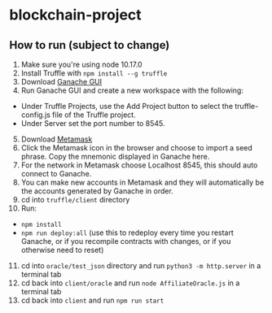 # blockchain-project

## How to run (subject to change)
1. Make sure you're using node 10.17.0
2. Install Truffle with `npm install --g truffle`
3. Download [Ganache GUI](https://www.trufflesuite.com/ganache)
4. Run Ganache GUI and create a new workspace with the following:
  - Under Truffle Projects, use the Add Project button to select the truffle-config.js file of the Truffle project. 
  - Under Server set the port number to 8545.
5. Download [Metamask](https://metamask.io/)
6. Click the Metamask icon in the browser and choose to import a seed phrase. Copy the mnemonic displayed in Ganache here. 
7. For the network in Metamask choose Localhost 8545, this should auto connect to Ganache.
8. You can make new accounts in Metamask and they will automatically be the accounts generated by Ganache in order. 
9. cd into `truffle/client` directory
10. Run:
  - `npm install`
  - `npm run deploy:all` (use this to redeploy every time you restart Ganache, or if you recompile contracts with changes, or if you otherwise need to reset)
11. cd into `oracle/test_json` directory and run `python3 -m http.server` in a terminal tab
12. cd back into `client/oracle` and run `node AffiliateOracle.js` in a terminal tab
13. cd back into `client` and run `npm run start`
